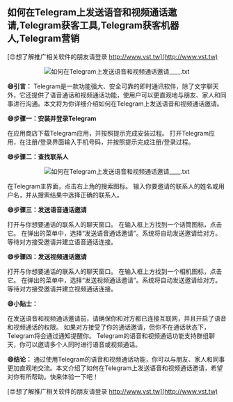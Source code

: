 ## **如何在Telegram上发送语音和视频通话邀请,Telegram获客工具,Telegram获客机器人,Telegram营销**

[😍想了解推广相关软件的朋友请登录 http://www.vst.tw](http://www.vst.tw)

 <center><img src="https://vst.tw/MP4/tuiguang/png/3.png" alt="如何在Telegram上发送语音和视频通话邀请____.txt"></center>

**😄引言：**
Telegram是一款功能强大、安全可靠的即时通讯软件，除了文字聊天外，它还提供了语音通话和视频通话功能，使用户可以更直观地与朋友、家人和同事进行沟通。本文将为你详细介绍如何在Telegram上发送语音和视频通话邀请。

**😄步骤一：安装并登录Telegram**

在应用商店下载Telegram应用，并按照提示完成安装过程。
打开Telegram应用，在注册/登录界面输入手机号码，并按照提示完成注册/登录过程。

**😄步骤二：查找联系人**

 <center><img src="https://vst.tw/MP4/tuiguang/png/0.png" alt="如何在Telegram上发送语音和视频通话邀请____.txt"></center>

在Telegram主界面，点击右上角的搜索图标。
输入你要邀请的联系人的姓名或用户名，并从搜索结果中选择正确的联系人。

**😄步骤三：发送语音通话邀请**

打开与你想要通话的联系人的聊天窗口。
在输入框上方找到一个话筒图标，点击它。
在弹出的菜单中，选择“发送语音通话邀请”。系统将自动发送邀请给对方。
等待对方接受邀请并建立语音通话连接。

**😄步骤四：发送视频通话邀请**

打开与你想要通话的联系人的聊天窗口。
在输入框上方找到一个相机图标，点击它。
在弹出的菜单中，选择“发送视频通话邀请”。系统将自动发送邀请给对方。
等待对方接受邀请并建立视频通话连接。

**😄小贴士：**

在发送语音和视频通话邀请前，请确保你和对方都已连接互联网，并且开启了语音和视频通话的权限。
如果对方接受了你的通话邀请，但你不在通话状态下，Telegram将会通过通知提醒你。
Telegram的语音和视频通话功能支持群组聊天，你可以邀请多个人同时进行语音或视频通话。

**😄结论：**
通过使用Telegram的语音和视频通话功能，你可以与朋友、家人和同事更加直观地交流。本文介绍了如何在Telegram上发送语音和视频通话邀请，希望对你有所帮助。快来体验一下吧！

[😍想了解推广相关软件的朋友请登录 http://www.vst.tw](http://www.vst.tw)



